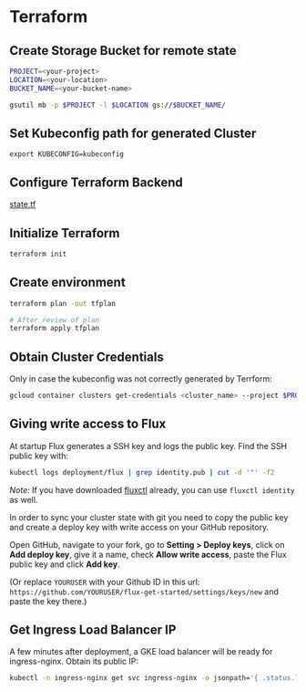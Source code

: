 # Terraform

## Create Storage Bucket for remote state

```bash
PROJECT=<your-project>
LOCATION=<your-location>
BUCKET_NAME=<your-bucket-name>

gsutil mb -p $PROJECT -l $LOCATION gs://$BUCKET_NAME/
```

## Set Kubeconfig path for generated Cluster
```
export KUBECONFIG=kubeconfig
```

## Configure Terraform Backend

[state.tf](state.tf)

## Initialize Terraform

```bash
terraform init
```

## Create environment

```bash
terraform plan -out tfplan

# After review of plan
terraform apply tfplan
```

## Obtain Cluster Credentials

Only in case the kubeconfig was not correctly generated by Terrform:

```bash
gcloud container clusters get-credentials <cluster_name> --project $PROJECT --zone <cluster_zone>
```

## Giving write access to Flux

At startup Flux generates a SSH key and logs the public key. Find
the SSH public key with:

```sh
kubectl logs deployment/flux | grep identity.pub | cut -d '"' -f2
```

*Note:* If you have downloaded [fluxctl](./fluxctl.md) already, you can use
`fluxctl identity` as well.

In order to sync your cluster state with git you need to copy the
public key and create a deploy key with write access on your GitHub
repository.

Open GitHub, navigate to your fork, go to **Setting > Deploy keys**,
click on **Add deploy key**, give it a name, check **Allow write
access**, paste the Flux public key and click **Add key**.

(Or replace `YOURUSER` with your Github ID in this url:
`https://github.com/YOURUSER/flux-get-started/settings/keys/new` and
paste the key there.)


## Get Ingress Load Balancer IP

A few minutes after deployment, a GKE load balancer will be ready for ingress-nginx. Obtain its public IP:

```bash
kubectl -n ingress-nginx get svc ingress-nginx -o jsonpath='{ .status.loadBalancer.ingress..ip }'
```